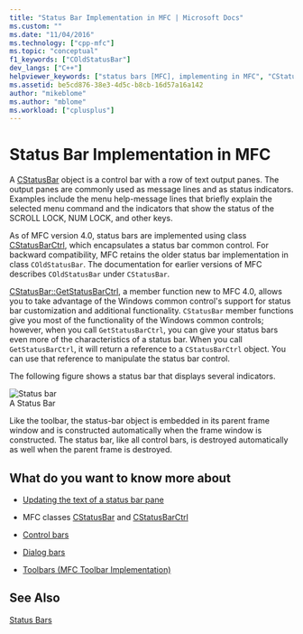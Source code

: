 ```yaml
---
title: "Status Bar Implementation in MFC | Microsoft Docs"
ms.custom: ""
ms.date: "11/04/2016"
ms.technology: ["cpp-mfc"]
ms.topic: "conceptual"
f1_keywords: ["COldStatusBar"]
dev_langs: ["C++"]
helpviewer_keywords: ["status bars [MFC], implementing in MFC", "CStatusBarCtrl class [MFC], and MFC status bars", "CStatusBar class [MFC], and CStatusBarCtrl class [MFC]", "CStatusBarCtrl class [MFC], and CStatusBar class [MFC]", "status bars [MFC], backward compatibility", "status bars [MFC], old with COldStatusBar class [MFC]", "COldStatusBar class [MFC]", "status bars [MFC], and CStatusBarCtrl class", "CStatusBar class [MFC], and MFC status bars", "status indicators", "status bars [MFC], Windows 95 implementation"]
ms.assetid: be5cd876-38e3-4d5c-b8cb-16d57a16a142
author: "mikeblome"
ms.author: "mblome"
ms.workload: ["cplusplus"]
---
```

# Status Bar Implementation in MFC
A [CStatusBar](../mfc/reference/cstatusbar-class.md) object is a control bar with a row of text output panes. The output panes are commonly used as message lines and as status indicators. Examples include the menu help-message lines that briefly explain the selected menu command and the indicators that show the status of the SCROLL LOCK, NUM LOCK, and other keys.  
  
 As of MFC version 4.0, status bars are implemented using class [CStatusBarCtrl](../mfc/reference/cstatusbarctrl-class.md), which encapsulates a status bar common control. For backward compatibility, MFC retains the older status bar implementation in class `COldStatusBar`. The documentation for earlier versions of MFC describes `COldStatusBar` under `CStatusBar`.  
  
 [CStatusBar::GetStatusBarCtrl](../mfc/reference/cstatusbar-class.md#getstatusbarctrl), a member function new to MFC 4.0, allows you to take advantage of the Windows common control's support for status bar customization and additional functionality. `CStatusBar` member functions give you most of the functionality of the Windows common controls; however, when you call `GetStatusBarCtrl`, you can give your status bars even more of the characteristics of a status bar. When you call `GetStatusBarCtrl`, it will return a reference to a `CStatusBarCtrl` object. You can use that reference to manipulate the status bar control.  
  
 The following figure shows a status bar that displays several indicators.  
  
 ![Status bar](../mfc/media/vc37dy1.gif "vc37dy1")  
A Status Bar  
  
 Like the toolbar, the status-bar object is embedded in its parent frame window and is constructed automatically when the frame window is constructed. The status bar, like all control bars, is destroyed automatically as well when the parent frame is destroyed.  
  
## What do you want to know more about  
  
-   [Updating the text of a status bar pane](../mfc/updating-the-text-of-a-status-bar-pane.md)  
  
-   MFC classes [CStatusBar](../mfc/reference/cstatusbar-class.md) and [CStatusBarCtrl](../mfc/reference/cstatusbarctrl-class.md)  
  
-   [Control bars](../mfc/control-bars.md)  
  
-   [Dialog bars](../mfc/dialog-bars.md)  
  
-   [Toolbars (MFC Toolbar Implementation)](../mfc/mfc-toolbar-implementation.md)  
  
## See Also  
 [Status Bars](../mfc/status-bars.md)

